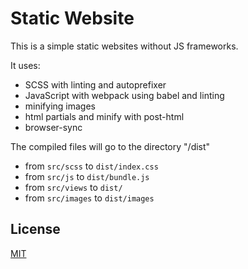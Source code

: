 # Static Website

This is a  simple static websites without JS frameworks.

It uses:
- SCSS with linting and autoprefixer
- JavaScript with webpack using babel and linting
- minifying images
- html partials and minify with post-html
- browser-sync

The compiled files will go to the directory "/dist"

- from `src/scss` to `dist/index.css`
- from `src/js` to `dist/bundle.js`
- from `src/views` to `dist/`
- from `src/images` to `dist/images`

## License
[MIT](https://choosealicense.com/licenses/mit/)

